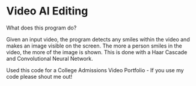 # Video AI Editing

What does this program do?

Given an input video, the program detects any smiles within the video and makes an image visible on the screen. The more a person smiles in the video, the more of the image is shown. This is done with a Haar Cascade and Convolutional Neural Network.

Used this code for a College Admissions Video Portfolio - If you use my code please shout me out!
